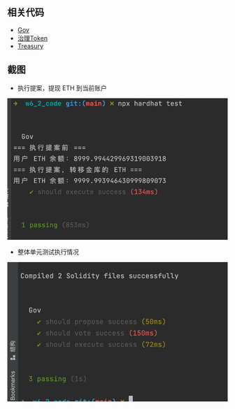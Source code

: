 ## 相关代码
- [Gov](https://github.com/leoliew/blockchain-learn/blob/main/w6_1_code/contracts/CallOptionsToken.sol)
- [治理Token](https://github.com/leoliew/blockchain-learn/blob/main/w6_1_code/test/CallOptionsToken.test.js)
- [Treasury](https://github.com/leoliew/blockchain-learn/blob/main/w6_1_code/test/CallOptionsToken.test.js)

## 截图
- 执行提案，提现 ETH 到当前账户

![image1](../images/w6_2_1.png)

- 整体单元测试执行情况

![image1](../images/w6_2_2.png)